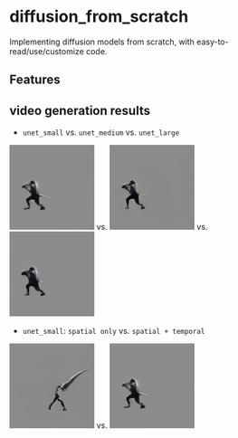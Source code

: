 # diffusion_from_scratch
Implementing diffusion models from scratch, with easy-to-read/use/customize code.

## Features


## video generation results
* `unet_small` vs. `unet_medium` vs. `unet_large`

<img src="assets/sword_slash_dataset_RectifiedFlow_unet_small/sword_slash.gif" width="150" height="150"/> vs. <img src="assets/sword_slash_dataset_RectifiedFlow_unet_medium/sword_slash.gif" width="150" height="150"/> vs. <img src="assets/sword_slash_dataset_RectifiedFlow_unet_large/sword_slash.gif" width="150" height="150"/>


* `unet_small`: `spatial only` vs. `spatial + temporal`

<img src="assets/sword_slash_dataset_RectifiedFlow_unet_small_spatial_only/sword_slash.gif" width="150" height="150"/> vs. <img src="assets/sword_slash_dataset_RectifiedFlow_unet_small/sword_slash.gif" width="150" height="150"/>



